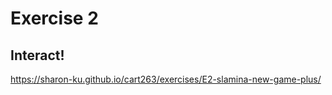 # Exercise 2

## Interact!

https://sharon-ku.github.io/cart263/exercises/E2-slamina-new-game-plus/

